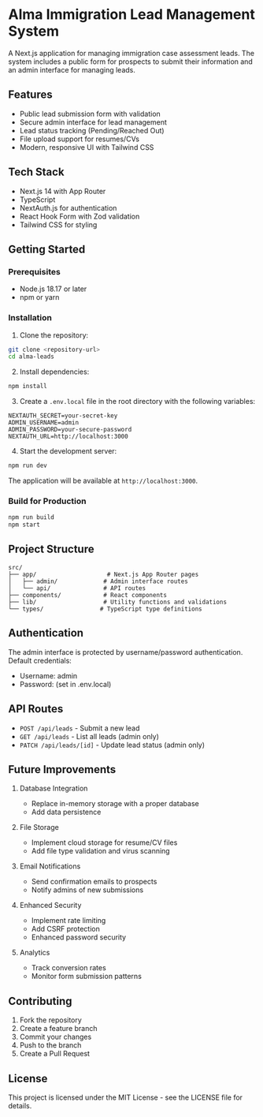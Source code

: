 # Alma Immigration Lead Management System

A Next.js application for managing immigration case assessment leads. The system includes a public form for prospects to submit their information and an admin interface for managing leads.

## Features

- Public lead submission form with validation
- Secure admin interface for lead management
- Lead status tracking (Pending/Reached Out)
- File upload support for resumes/CVs
- Modern, responsive UI with Tailwind CSS

## Tech Stack

- Next.js 14 with App Router
- TypeScript
- NextAuth.js for authentication
- React Hook Form with Zod validation
- Tailwind CSS for styling

## Getting Started

### Prerequisites

- Node.js 18.17 or later
- npm or yarn

### Installation

1. Clone the repository:

```bash
git clone <repository-url>
cd alma-leads
```

2. Install dependencies:

```bash
npm install
```

3. Create a `.env.local` file in the root directory with the following variables:

```env
NEXTAUTH_SECRET=your-secret-key
ADMIN_USERNAME=admin
ADMIN_PASSWORD=your-secure-password
NEXTAUTH_URL=http://localhost:3000
```

4. Start the development server:

```bash
npm run dev
```

The application will be available at `http://localhost:3000`.

### Build for Production

```bash
npm run build
npm start
```

## Project Structure

```
src/
├── app/                    # Next.js App Router pages
│   ├── admin/             # Admin interface routes
│   └── api/               # API routes
├── components/            # React components
├── lib/                   # Utility functions and validations
└── types/                # TypeScript type definitions
```

## Authentication

The admin interface is protected by username/password authentication. Default credentials:

- Username: admin
- Password: (set in .env.local)

## API Routes

- `POST /api/leads` - Submit a new lead
- `GET /api/leads` - List all leads (admin only)
- `PATCH /api/leads/[id]` - Update lead status (admin only)

## Future Improvements

1. Database Integration

   - Replace in-memory storage with a proper database
   - Add data persistence

2. File Storage

   - Implement cloud storage for resume/CV files
   - Add file type validation and virus scanning

3. Email Notifications

   - Send confirmation emails to prospects
   - Notify admins of new submissions

4. Enhanced Security

   - Implement rate limiting
   - Add CSRF protection
   - Enhanced password security

5. Analytics
   - Track conversion rates
   - Monitor form submission patterns

## Contributing

1. Fork the repository
2. Create a feature branch
3. Commit your changes
4. Push to the branch
5. Create a Pull Request

## License

This project is licensed under the MIT License - see the LICENSE file for details.
